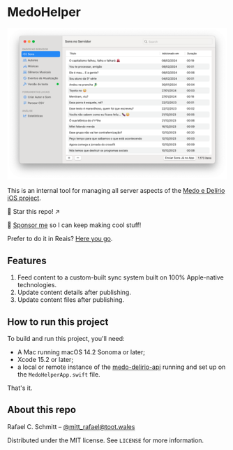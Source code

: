 # MedoHelper

![The app running on a Mac.](Resources/main_screen.png)

This is an internal tool for managing all server aspects of the [Medo e Delírio iOS project](https://github.com/rafaelclaycon/MedoDelirioBrasilia).

🌟 Star this repo! ↗️

🐙 [Sponsor me](https://github.com/sponsors/rafaelclaycon) so I can keep making cool stuff!

Prefer to do it in Reais? [Here you go](https://apoia.se/app-medo-delirio-ios).

## Features

1. Feed content to a custom-built sync system built on 100% Apple-native technologies.
1. Update content details after publishing.
1. Update content files after publishing.

## How to run this project

To build and run this project, you'll need:

- A Mac running macOS 14.2 Sonoma or later;
- Xcode 15.2 or later;
- a local or remote instance of the [medo-delirio-api](https://github.com/rafaelclaycon/medo-delirio-api) running and set up on the `MedoHelperApp.swift` file.

That's it.

## About this repo

Rafael C. Schmitt – [@mitt_rafael@toot.wales](https://toot.wales/@mitt_rafael)

Distributed under the MIT license. See ``LICENSE`` for more information.

